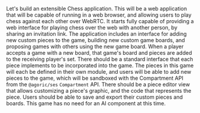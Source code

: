 Let's build an extensible Chess application.
This will be a web application that will be capable of running in a web browser, and allowing users to play chess against each other over WebRTC.
It starts fully capable of providing a web interface for playing chess over the web with another person, by sharing an invitation link.
The application includes an interface for adding new custom pieces to the game, building new custom game boards, and proposing games with others using the new game board.
When a player accepts a game with a new board, that game's board and pieces are added to the receiving player's set.
There should be a standard interface that each piece implements to be incorporated into the game.
The pieces in this game will each be defined in their own module, and users will be able to add new pieces to the game, which will be sandboxed with the Compartment API from the `@agoric/ses` `Compartment` API.
There should be a piece editor view that allows customizing a piece's graphic, and the code that represents the piece.
Users should be able to save and export their custom pieces and boards.
This game has no need for an AI component at this time.
